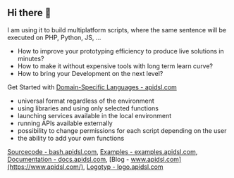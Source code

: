 ## Hi there 👋
I am using it to build multiplatform scripts, where the same sentence will be executed on PHP, Python, JS, ...

+ How to improve your prototyping efficiency to produce live solutions in minutes?
+ How to make it without expensive tools with long term learn curve?
+ How to bring your Development on the next level?

Get Started with [Domain-Specific Languages - apidsl.com](https://www.apidsl.com/)

+ universal format regardless of the environment
+ using libraries and using only selected functions
+ launching services available in the local environment
+ running APIs available externally
+ possibility to change permissions for each script depending on the user
+ the ability to add your own functions


[Sourcecode - bash.apidsl.com](https://bash.apidsl.com/),  [Examples - examples.apidsl.com](http://examples.apidsl.com),  [Documentation - docs.apidsl.com](https://docs.apidsl.com/),  [Blog - www.apidsl.com](https://www.apidsl.com/),  [Logotyp - logo.apidsl.com](https://logo.apidsl.com/)

